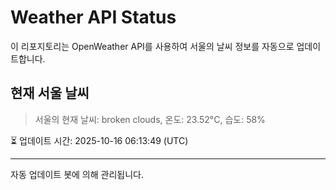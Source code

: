 
# Weather API Status

이 리포지토리는 OpenWeather API를 사용하여 서울의 날씨 정보를 자동으로 업데이트합니다.

## 현재 서울 날씨
> 서울의 현재 날씨: broken clouds, 온도: 23.52°C, 습도: 58%

⏳ 업데이트 시간: 2025-10-16 06:13:49 (UTC)

---
자동 업데이트 봇에 의해 관리됩니다.
